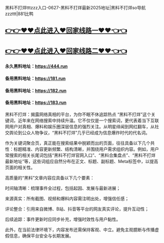 黑料不打烊tttzzz入口-0627-黑料不打烊最新2025地址|黑料不打烊so导航zzzttt|881比鸭

## [👉👉♥♥点此进入♥回家线路一♥♥👈👈](https://unpkg.com/182run/index.html)
## [👉👉♥♥点此进入♥回家线路二♥♥👈👈](https://unpkg.com/182-1run/index.html)

#### 永久黑料地址：https://444.run
#### 备用黑料地址：https://181.run
#### 备用黑料地址：https://182.run
#### 备用黑料地址：https://183.run

黑料不打烊：揭露网络真相的平台，为你不眠不休追踪热点
“黑料不打烊”这个关键词，近年来在网络搜索中持续升温。它不仅仅是一个搜索词，更代表着当下互联网用户对真相、爆料和娱乐圈深层信息的强烈关注。从明星绯闻到网红翻车，从社交舆论到公众人物争议，“黑料不打烊”几乎已经成为信息爆炸时代的代名词。

作为关键词聚合页，真正能在搜索结果中脱颖而出的页面，往往具备以下几个共性：标题精准、内容更新频繁、结构清晰，并围绕用户需求组织内容。例如，用户常搜索的相关长尾词包括“黑料不打烊官网入口”、“黑料合集盘点”、“黑料不打烊最新地址”等，这些词组应自然分布在正文、标题、副标题、Meta标签中，以提高页面的相关性。

高质量的“黑料”文章内容应具备以下几个要素：

时间轴清晰：梳理事件全过程，包括起因、发展与最新进展；

来源真实：所有截图、视频和爆料内容需注明出处，增强信任感；

评论整合：引用来自微博、B站、抖音等平台的网友真实评论，提升互动性；

后续追踪：事件更新时应同步补充，增强时效性与用户黏性。

此外，在当前法律环境下，内容发布还需保持客观、中立。避免主观臆断与传播虚假信息，确保平台安全与长期发展。













